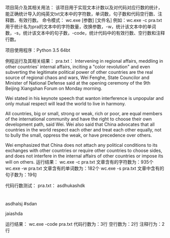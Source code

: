 项目简介及其相关用法：
  该项目用于实现文本计数以及对代码对应行数的统计，能正确统计导入的纯英文txt文本中的字符数，单词数，句子数和代码空行数、注释数、有效行数。
  命令模式： wc.exe [参数] [文件名]  例如：wc.exe -c pra.txt 用于统计名为pra的文本中的字符数量，改换参数，-w，统计该文本中的单词数，-s，统计该文本中的句子数，-code，统计代码中的有效行数、空行数和注释行数。
  
  
  
 项目使用程序：Python 3.5 64bt
  
  
 例程运行及其相关结果：
 pra.txt：
 Intervening in regional affairs, meddling in other countries' internal affairs, inciting a "color revolution" and 
even subverting the legitimate political power of other countries are the real source of regional chaos and wars, 
Wei Fenghe, State Councilor and Minister of National Defense said at the opening ceremony of the 9th Beijing 
Xiangshan Forum on Monday morning. 

Wei stated in his keynote speech that wanton interference is unpopular and only mutual respect will lead the world 
to live in harmony.   

All countries, big or small, strong or weak, rich or poor, are equal members of the international community and 
have the right to choose their own development path, said Wei.  Wei also said that China advocates that all 
countries in the world respect each other and treat each other equally, not to bully the small, oppress the weak, 
or have precedence over others.  

Wei emphasized that China does not attach any political conditions to its exchanges with other countries or require 
other countries to choose sides, and does not interfere in the internal affairs of other countries or impose its 
will on others.
运行结果：
wc.exe -c pra.txt    文章含有的字符数为：935个
wc.exe -w pra.txt    文章含有的单词数为：182个
wc.exe -s pra.txt    文章中含有的句子数为：19句

 代码行数测试：
 pra.txt：
 asdhukashdk
#
asdhalsj   #sdan


jaiashda

运行结果：
wc.exe -code pra.txt  代码行数为：3行
                      空行数为：2行
                      注释行为：2行
